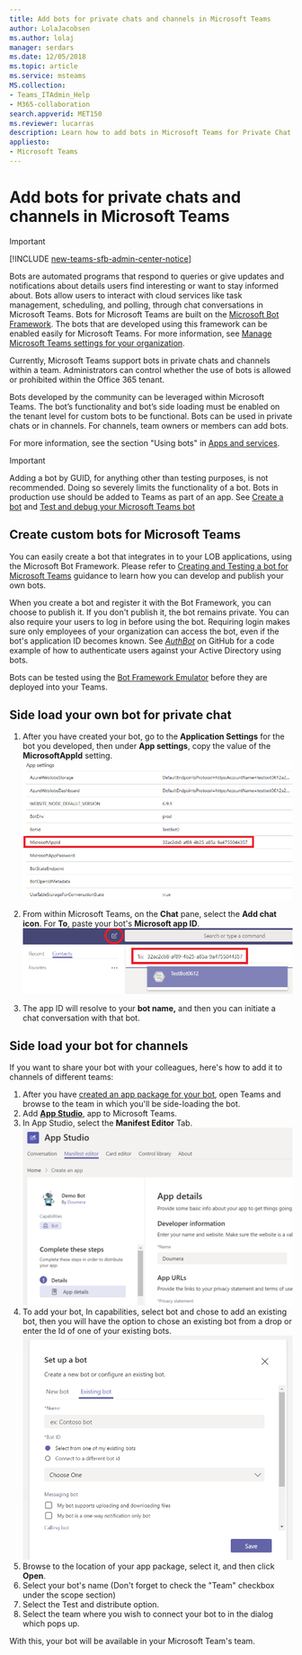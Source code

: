 ```yaml
---
title: Add bots for private chats and channels in Microsoft Teams
author: LolaJacobsen 
ms.author: lolaj
manager: serdars
ms.date: 12/05/2018
ms.topic: article
ms.service: msteams
MS.collection: 
- Teams_ITAdmin_Help
- M365-collaboration
search.appverid: MET150
ms.reviewer: lucarras
description: Learn how to add bots in Microsoft Teams for Private Chat and channels, create custom bots, and side load your own bot for Private Chat.
appliesto: 
- Microsoft Teams
---
```


Add bots for private chats and channels in Microsoft Teams
==========================================================
> [!IMPORTANT]
> [!INCLUDE [new-teams-sfb-admin-center-notice](includes/new-teams-sfb-admin-center-notice.md)]

Bots are automated programs that respond to queries or give updates and notifications about details users find interesting or want to stay informed about. Bots allow users to interact with cloud services like task management, scheduling, and polling, through chat conversations in Microsoft Teams. Bots for Microsoft Teams are built on the [Microsoft Bot Framework](https://go.microsoft.com/fwlink/?linkid=854370). The bots that are developed using this framework can be enabled easily for Microsoft Teams. For more information, see [Manage Microsoft Teams settings for your organization](enable-features-office-365.md).

Currently, Microsoft Teams support bots in private chats and channels within a team. Administrators can control whether the use of bots is allowed or prohibited within the Office 365 tenant.<span id="_T-Bot" class="anchor"></span>

Bots developed by the community can be leveraged within Microsoft Teams. The bot’s functionality and bot’s side loading must be enabled on the tenant level for custom bots to be functional. Bots can be used in private chats or in channels. For channels, team owners or members can add bots.

For more information, see the section "Using bots" in [Apps and services](https://support.office.com/article/Apps-and-services-cc1fba57-9900-4634-8306-2360a40c665b). 

> [!IMPORTANT]
> Adding a bot by GUID, for anything other than testing purposes, is not recommended. Doing so severely limits the functionality of a bot. Bots in production use should be added to Teams as part of an app. See [Create a bot](https://docs.microsoft.com/microsoftteams/platform/concepts/bots/bots-create) and [Test and debug your Microsoft Teams bot](https://docs.microsoft.com/microsoftteams/platform/concepts/bots/bots-test)

Create custom bots for Microsoft Teams
--------------------------------------

You can easily create a bot that integrates in to your LOB applications, using the Microsoft Bot Framework. Please refer to [Creating and Testing a bot for Microsoft Teams](https://go.microsoft.com/fwlink/?linkid=854371) guidance to learn how you can develop and publish your own bots.

When you create a bot and register it with the Bot Framework, you can choose to publish it. If you don't publish it, the bot remains private. You can also require your users to log in before using the bot. Requiring login makes sure only employees of your organization can access the bot, even if the bot's application ID becomes known. See [*AuthBot*](https://go.microsoft.com/fwlink/?linkid=854372) on GitHub for a code example of how to authenticate users against your Active Directory using bots.

Bots can be tested using the [Bot Framework Emulator](https://go.microsoft.com/fwlink/?linkid=854373) before they are deployed into your Teams.

Side load your own bot for private chat
---------------------------------------

1. After you have created your bot, go to the **Application Settings** for the bot you developed, then under **App settings**, copy the value of the **MicrosoftAppId** setting.![Screenshot of Application Settings page for a bot](media/Add_bots_for_private_chats_and_channels_in_Microsoft_Teams_image5.png)



2.  From within Microsoft Teams, on the **Chat** pane, select the **Add chat icon**. For **To**, paste your bot's **Microsoft app ID**. ![Screenshot of a chat pane with Microsoft app ID highlighted](media/Add_bots_for_private_chats_and_channels_in_Microsoft_Teams_image6.png)



3.  The app ID will resolve to your **bot name,** and then you can initiate a chat conversation with that bot.

Side load your bot for channels
-----------------------------------

If you want to share your bot with your colleagues, here's how to add it to channels of different teams:

1. After you have [created an app package for your bot](https://docs.microsoft.com/microsoftteams/platform/concepts/apps/apps-upload), open Teams and browse to the team in which you'll be side-loading the bot.
2. Add **[App Studio](https://docs.microsoft.com/microsoftteams/platform/get-started/get-started-app-studio)**, app to Microsoft Teams.
3. In App Studio, select the **Manifest Editor** Tab. 
![Screenshot of the Manifest Editor Tab.](media/Adding_Bot_To_Teams.png)
4. To add your bot, In capabilities, select bot and chose to add an existing bot, then you will have the option 
to chose an existing bot from a drop or enter the Id of one of your existing bots.
![Shows selecting the bot you already created.](media/Select_Existing_Bot.png)
5. Browse to the location of your app package, select it, and then click **Open**.
6. Select your bot's name (Don't forget to check the "Team" checkbox under the scope section)
7. Select the Test and distribute option.
8. Select the team where you wish to connect your bot to in the dialog which pops up.

With this, your bot will be available in your Microsoft Team's team.
